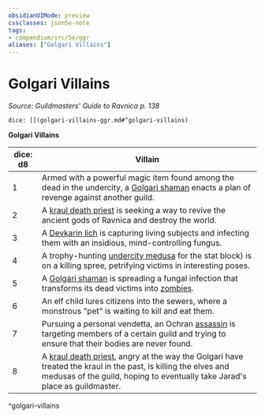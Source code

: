 ```yaml
---
obsidianUIMode: preview
cssclasses: json5e-note
tags:
- compendium/src/5e/ggr
aliases: ["Golgari Villains"]
---
```

# Golgari Villains
*Source: Guildmasters' Guide to Ravnica p. 138* 

`dice: [](golgari-villains-ggr.md#^golgari-villains)`

**Golgari Villains**

| dice: d8 | Villain |
|----------|---------|
| 1 | Armed with a powerful magic item found among the dead in the undercity, a [Golgari shaman](compendium/bestiary/humanoid/golgari-shaman-ggr.md) enacts a plan of revenge against another guild. |
| 2 | A [kraul death priest](compendium/bestiary/humanoid/kraul-death-priest-ggr.md) is seeking a way to revive the ancient gods of Ravnica and destroy the world. |
| 3 | A [Devkarin lich](compendium/bestiary/undead/devkarin-lich-ggr.md) is capturing living subjects and infecting them with an insidious, mind-controlling fungus. |
| 4 | A trophy-hunting [undercity medusa](compendium/bestiary/monstrosity/undercity-medusa-ggr.md) for the stat block) is on a killing spree, petrifying victims in interesting poses. |
| 5 | A [Golgari shaman](compendium/bestiary/humanoid/golgari-shaman-ggr.md) is spreading a fungal infection that transforms its dead victims into [zombies](compendium/bestiary/undead/zombie.md). |
| 6 | An elf child lures citizens into the sewers, where a monstrous "pet" is waiting to kill and eat them. |
| 7 | Pursuing a personal vendetta, an Ochran [assassin](compendium/bestiary/humanoid/assassin.md) is targeting members of a certain guild and trying to ensure that their bodies are never found. |
| 8 | A [kraul death priest](compendium/bestiary/humanoid/kraul-death-priest-ggr.md), angry at the way the Golgari have treated the kraul in the past, is killing the elves and medusas of the guild, hoping to eventually take Jarad's place as guildmaster. |
^golgari-villains